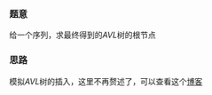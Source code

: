 ### 题意
给一个序列，求最终得到的$AVL$树的根节点

### 思路
模拟$AVL$树的插入，这里不再赘述了，可以查看这个[博客](https://blog.csdn.net/qq_35423154/article/details/106993258)